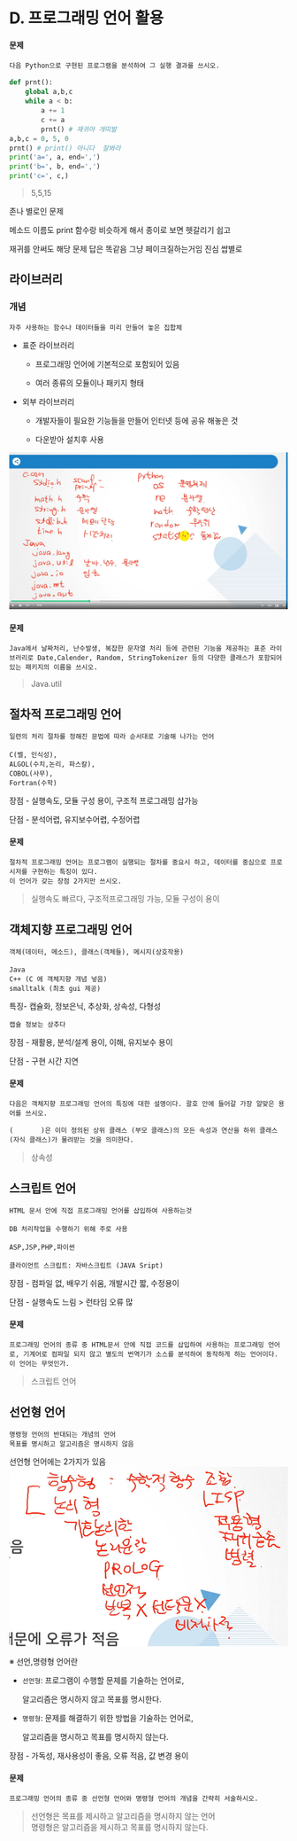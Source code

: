 # D. 프로그래밍 언어 활용

#### 문제

    다음 Python으로 구현된 프로그램을 분석하여 그 실행 결과를 쓰시오.

```py
def prnt():
    global a,b,c
    while a < b:
        a += 1
        c += a
        prnt() # 재귀야 개띠발
a,b,c = 0, 5, 0
prnt() # print() 아니다  잘봐라
print('a=', a, end=',')
print('b=', b, end=',')
print('c=', c,)
```

> 5,5,15

존나 별로인 문제

메소드 이름도 print 함수랑 비슷하게 해서 종이로 보면 헷갈리기 쉽고

재귀를 안써도 해당 문제 답은 똑같음 그냥 페이크질하는거임 진심 쌉별로

## 라이브러리

### 개념

    자주 사용하는 함수나 데이터들을 미리 만들어 놓은 집합체

- 표준 라이브러리

  - 프로그래밍 언어에 기본적으로 포함되어 있음

  - 여러 종류의 모듈이나 패키지 형태

- 외부 라이브러리

  - 개발자들이 필요한 기능들을 만들어 인터넷 등에 공유 해놓은 것

  - 다운받아 설치후 사용

![라이브러리](/img/library.png)

#### 문제

    Java에서 날짜처리, 난수발생, 복잡한 문자열 처리 등에 관련된 기능을 제공하는 표준 라이브러리로 Date,Calender, Random, StringTokenizer 등의 다양한 클래스가 포함되어 있는 패키지의 이름을 쓰시오.

> Java.util

## 절차적 프로그래밍 언어

    일련의 처리 절차를 정해진 문법에 따라 순서대로 기술해 나가는 언어

    C(벨, 인식성),
    ALGOL(수치,논리, 파스칼),
    COBOL(사무),
    Fortran(수학)

장점 - 실행속도, 모듈 구성 용이, 구조적 프로그래밍 삽가능

단점 - 분석어렵, 유지보수어렵, 수정어렵

#### 문제

    절차적 프로그래밍 언어는 프로그램이 실행되는 절차를 중요시 하고, 데이터를 중심으로 프로시저를 구현하는 특징이 있다.
    이 언어가 갖는 장점 2가지만 쓰시오.

> 실행속도 빠르다, 구조적프로그래밍 가능, 모듈 구성이 용이

## 객체지향 프로그래밍 언어

    객체(데이터, 메소드), 클래스(객체들), 메시지(상호작용)

    Java
    C++ (C 에 객체지향 개념 넣음)
    smalltalk (최초 gui 제공)

특징- 캡슐화, 정보은닉, 추상화, 상속성, 다형성

`캡슐 정보는 상추다`

장점 - 재활용, 분석/설계 용이, 이해, 유지보수 용이

단점 - 구현 시간 지연

#### 문제

    다음은 객체지향 프로그래밍 언어의 특징에 대한 설명이다. 괄호 안에 들어갈 가장 알맞은 용어를 쓰시오.

```
(       )은 이미 정의된 상위 클래스 (부모 클래스)의 모든 속성과 연산을 하위 클래스 (자식 클래스)가 물려받는 것을 의미한다.
```

> 상속성

## 스크립트 언어

    HTML 문서 안에 직접 프로그래밍 언어를 삽입하여 사용하는것

    DB 처리작업을 수행하기 위해 주로 사용

    ASP,JSP,PHP,파이썬

    클라이언트 스크립트: 자바스크립트 (JAVA Sript)

장점 - 컴파일 없, 배우기 쉬움, 개발시간 짧, 수정용이

단점 - 실행속도 느림 > 런타임 오류 많

#### 문제

    프로그래밍 언어의 종류 중 HTML문서 안에 직접 코드를 삽입하여 사용하는 프로그래밍 언어로, 기계어로 컴파일 되지 않고 별도의 번역기가 소스를 분석하여 동작하게 하는 언어이다. 이 언어는 무엇인가.

> 스크립트 언어

## 선언형 언어

    명령형 언어의 반대되는 개념의 언어
    목표를 명시하고 알고리즘은 명시하지 않음

선언형 언어에는 2가지가 있음
![함수형/논리형](/img/%ED%95%A8%EC%88%98%ED%98%95%2C%EB%85%BC%EB%A6%AC%ED%98%95.png)

※ 선언,명령형 언어란

- `선언형`: 프로그램이 수행할 문제를 기술하는 언어로,

  알고리즘은 명시하지 않고 목표를 명시한다.

- `명령형`: 문제를 해결하기 위한 방법을 기술하는 언어로,

  알고리즘을 명시하고 목표를 명시하지 않는다.

장점 - 가독성, 재사용성이 좋음, 오류 적음, 값 변경 용이

#### 문제

    프로그래밍 언어의 종류 중 선언형 언어와 명령형 언어의 개념을 간략히 서술하시오.

> 선언형은 목표를 제시하고 알고리즘을 명시하지 않는 언어 <br>
> 명령형은 알고리즘을 제시하고 목표를 명시하지 않는다.
